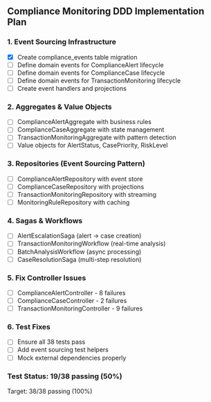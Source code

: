 ## Compliance Monitoring DDD Implementation Plan

### 1. Event Sourcing Infrastructure
- [x] Create compliance_events table migration
- [ ] Define domain events for ComplianceAlert lifecycle
- [ ] Define domain events for ComplianceCase lifecycle  
- [ ] Define domain events for TransactionMonitoring lifecycle
- [ ] Create event handlers and projections

### 2. Aggregates & Value Objects
- [ ] ComplianceAlertAggregate with business rules
- [ ] ComplianceCaseAggregate with state management
- [ ] TransactionMonitoringAggregate with pattern detection
- [ ] Value objects for AlertStatus, CasePriority, RiskLevel

### 3. Repositories (Event Sourcing Pattern)
- [ ] ComplianceAlertRepository with event store
- [ ] ComplianceCaseRepository with projections
- [ ] TransactionMonitoringRepository with streaming
- [ ] MonitoringRuleRepository with caching

### 4. Sagas & Workflows
- [ ] AlertEscalationSaga (alert → case creation)
- [ ] TransactionMonitoringWorkflow (real-time analysis)
- [ ] BatchAnalysisWorkflow (async processing)
- [ ] CaseResolutionSaga (multi-step resolution)

### 5. Fix Controller Issues
- [ ] ComplianceAlertController - 8 failures
- [ ] ComplianceCaseController - 2 failures  
- [ ] TransactionMonitoringController - 9 failures

### 6. Test Fixes
- [ ] Ensure all 38 tests pass
- [ ] Add event sourcing test helpers
- [ ] Mock external dependencies properly

### Test Status: 19/38 passing (50%)
Target: 38/38 passing (100%)

